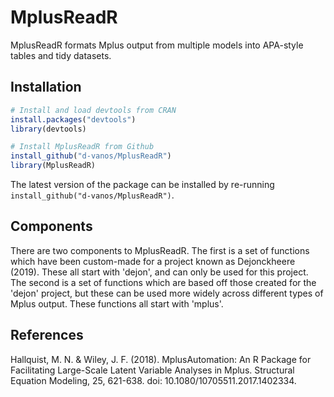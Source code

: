 # MplusReadR

MplusReadR formats Mplus output from multiple models into APA-style tables and tidy datasets.

## Installation
```R
# Install and load devtools from CRAN 
install.packages("devtools")
library(devtools)

# Install MplusReadR from Github 
install_github("d-vanos/MplusReadR")
library(MplusReadR)
```
The latest version of the package can be installed by re-running `install_github("d-vanos/MplusReadR")`. 

## Components
There are two components to MplusReadR. The first is a set of functions which have been custom-made for a project known as Dejonckheere (2019). These all start with 'dejon', and can only be used for this project. The second is a set of functions which are based off those created for the 'dejon' project, but these can be used more widely across different types of Mplus output. These functions all start with 'mplus'.  

## References
Hallquist, M. N. & Wiley, J. F. (2018). MplusAutomation: An R Package for Facilitating Large-Scale Latent Variable Analyses in Mplus. Structural Equation Modeling, 25, 621-638. doi: 10.1080/10705511.2017.1402334.
